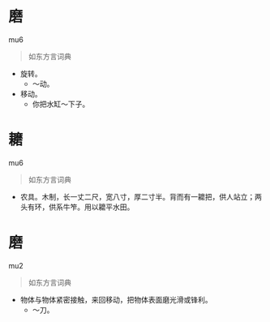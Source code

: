 # 磨
mu6
> 如东方言词典
- 旋转。
  - ～动。
- 移动。
  - 你把水缸～下子。

# 耱
mu6
> 如东方言词典
- 农具。木制，长一丈二尺，宽八寸，厚二寸半。背而有一耱把，供人站立；两头有环，供系牛笮。用以耱平水田。

# 磨
mu2
> 如东方言词典
- 物体与物体紧密接触，来回移动，把物体表面磨光滑或锋利。
  - ～刀。
